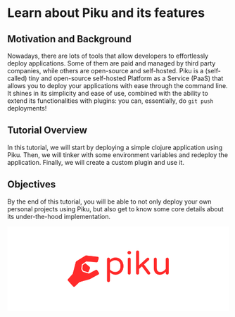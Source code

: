 # Learn about Piku and its features

## Motivation and Background

Nowadays, there are lots of tools that allow developers to effortlessly deploy applications.
Some of them are paid and managed by third party companies, while others are open-source and self-hosted.
Piku is a (self-called) tiny and open-source self-hosted Platform as a Service (PaaS) that allows you to deploy your applications with ease through the command line.
It shines in its simplicity and ease of use, combined with the ability to extend its functionalities with plugins:
you can, essentially, do `git push` deployments!

## Tutorial Overview

In this tutorial, we will start by deploying a simple clojure application using Piku.
Then, we will tinker with some environment variables and redeploy the application.
Finally, we will create a custom plugin and use it.

## Objectives

By the end of this tutorial, you will be able to not only deploy your own personal projects using Piku,
but also get to know some core details about its under-the-hood implementation.

![Piku Logo](./assets/logo.png)
